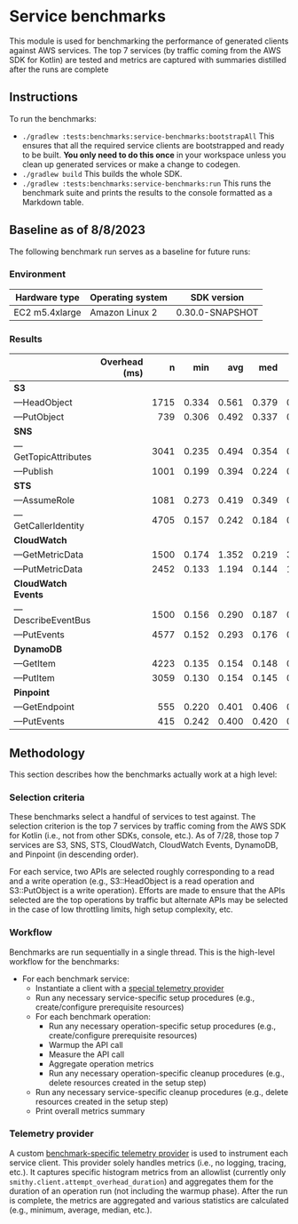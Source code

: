 # Service benchmarks

This module is used for benchmarking the performance of generated clients against AWS services. The top 7 services (by
traffic coming from the AWS SDK for Kotlin) are tested and metrics are captured with summaries distilled after the runs
are complete

## Instructions

To run the benchmarks:
* `./gradlew :tests:benchmarks:service-benchmarks:bootstrapAll`
  This ensures that all the required service clients are bootstrapped and ready to be built. **You only need to do this
  once** in your workspace unless you clean up generated services or make a change to codegen.
* `./gradlew build`
  This builds the whole SDK.
* `./gradlew :tests:benchmarks:service-benchmarks:run`
  This runs the benchmark suite and prints the results to the console formatted as a Markdown table.

## Baseline as of 8/8/2023

The following benchmark run serves as a baseline for future runs:

### Environment

| Hardware type  | Operating system | SDK version     |
|----------------|------------------|-----------------|
| EC2 m5.4xlarge | Amazon Linux 2   | 0.30.0-SNAPSHOT |

### Results

|                       | Overhead (ms) |    n |   min |   avg |   med |   p90 |    p99 |    max |
| :---                  |          ---: | ---: |  ---: |  ---: |  ---: |  ---: |   ---: |   ---: |
| **S3**                |               |      |       |       |       |       |        |        |
|   —HeadObject         |               | 1715 | 0.334 | 0.561 | 0.379 | 0.521 |  3.149 | 20.071 |
|   —PutObject          |               |  739 | 0.306 | 0.492 | 0.337 | 0.389 |  7.958 | 16.556 |
| **SNS**               |               |      |       |       |       |       |        |        |
|   —GetTopicAttributes |               | 3041 | 0.235 | 0.494 | 0.354 | 0.461 |  2.964 | 17.129 |
|   —Publish            |               | 1001 | 0.199 | 0.394 | 0.224 | 0.420 |  1.262 | 16.160 |
| **STS**               |               |      |       |       |       |       |        |        |
|   —AssumeRole         |               | 1081 | 0.273 | 0.419 | 0.349 | 0.485 |  0.622 | 14.781 |
|   —GetCallerIdentity  |               | 4705 | 0.157 | 0.242 | 0.184 | 0.217 |  0.414 | 13.459 |
| **CloudWatch**        |               |      |       |       |       |       |        |        |
|   —GetMetricData      |               | 1500 | 0.174 | 1.352 | 0.219 | 3.239 | 13.830 | 15.193 |
|   —PutMetricData      |               | 2452 | 0.133 | 1.194 | 0.144 | 1.911 | 13.007 | 14.862 |
| **CloudWatch Events** |               |      |       |       |       |       |        |        |
|   —DescribeEventBus   |               | 1500 | 0.156 | 0.290 | 0.187 | 0.238 |  0.530 | 18.934 |
|   —PutEvents          |               | 4577 | 0.152 | 0.293 | 0.176 | 0.378 |  3.921 | 10.022 |
| **DynamoDB**          |               |      |       |       |       |       |        |        |
|   —GetItem            |               | 4223 | 0.135 | 0.154 | 0.148 | 0.164 |  0.216 |  2.415 |
|   —PutItem            |               | 3059 | 0.130 | 0.154 | 0.145 | 0.178 |  0.193 |  1.771 |
| **Pinpoint**          |               |      |       |       |       |       |        |        |
|   —GetEndpoint        |               |  555 | 0.220 | 0.401 | 0.406 | 0.452 |  0.506 |  6.606 |
|   —PutEvents          |               |  415 | 0.242 | 0.400 | 0.420 | 0.466 |  0.619 |  2.762 |

## Methodology

This section describes how the benchmarks actually work at a high level:

### Selection criteria

These benchmarks select a handful of services to test against. The selection criterion is the top 7 services by traffic
coming from the AWS SDK for Kotlin (i.e., not from other SDKs, console, etc.). As of 7/28, those top 7 services are S3,
SNS, STS, CloudWatch, CloudWatch Events, DynamoDB, and Pinpoint (in descending order).

For each service, two APIs are selected roughly corresponding to a read and a write operation (e.g., S3::HeadObject is
a read operation and S3::PutObject is a write operation). Efforts are made to ensure that the APIs selected are the top
operations by traffic but alternate APIs may be selected in the case of low throttling limits, high setup complexity,
etc.

### Workflow

Benchmarks are run sequentially in a single thread. This is the high-level workflow for the benchmarks:

* For each benchmark service:
  * Instantiate a client with a [special telemetry provider](#telemetry-provider)
  * Run any necessary service-specific setup procedures (e.g., create/configure prerequisite resources)
  * For each benchmark operation:
    * Run any necessary operation-specific setup procedures (e.g., create/configure prerequisite resources)
    * Warmup the API call
    * Measure the API call
    * Aggregate operation metrics
    * Run any necessary operation-specific cleanup procedures (e.g., delete resources created in the setup step)
  * Run any necessary service-specific cleanup procedures (e.g., delete resources created in the setup step)
  * Print overall metrics summary

### Telemetry provider

A custom [benchmark-specific telemetry provider][1] is used to instrument each service client. This provider solely
handles metrics (i.e., no logging, tracing, etc.). It captures specific histogram metrics from an allowlist (currently
only `smithy.client.attempt_overhead_duration`) and aggregates them for the duration of an operation run (not including
the warmup phase). After the run is complete, the metrics are aggregated and various statistics are calculated (e.g.,
minimum, average, median, etc.).

[1]: common/src/aws/sdk/kotlin/benchmarks/service/telemetry/BenchmarkTelemetryProvider.kt
